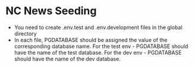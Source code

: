 # NC News Seeding

- You need to create .env.test and .env.development files in the global directory
- In each file, PGDATABASE should be assigned the value of the corresponding database name.
For the test env - PGDATABASE should have the name of the test database.
For the dev env - PGDATABASE should have the name of the dev database.
